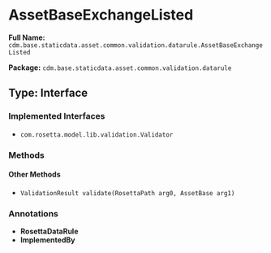 # AssetBaseExchangeListed

**Full Name:** `cdm.base.staticdata.asset.common.validation.datarule.AssetBaseExchangeListed`

**Package:** `cdm.base.staticdata.asset.common.validation.datarule`

## Type: Interface

### Implemented Interfaces

- `com.rosetta.model.lib.validation.Validator`

### Methods

#### Other Methods

- `ValidationResult validate(RosettaPath arg0, AssetBase arg1)`

### Annotations

- **RosettaDataRule**
- **ImplementedBy**

